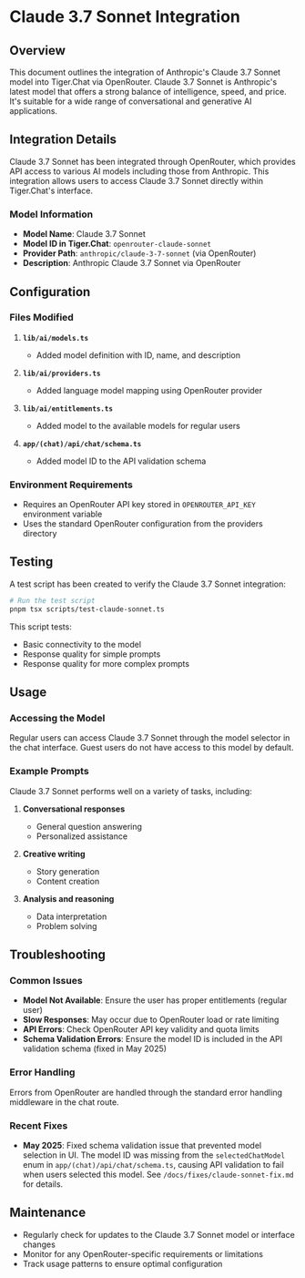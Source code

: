 # Claude 3.7 Sonnet Integration

## Overview

This document outlines the integration of Anthropic's Claude 3.7 Sonnet model into Tiger.Chat via OpenRouter. Claude 3.7 Sonnet is Anthropic's latest model that offers a strong balance of intelligence, speed, and price. It's suitable for a wide range of conversational and generative AI applications.

## Integration Details

Claude 3.7 Sonnet has been integrated through OpenRouter, which provides API access to various AI models including those from Anthropic. This integration allows users to access Claude 3.7 Sonnet directly within Tiger.Chat's interface.

### Model Information

- **Model Name**: Claude 3.7 Sonnet
- **Model ID in Tiger.Chat**: `openrouter-claude-sonnet`
- **Provider Path**: `anthropic/claude-3-7-sonnet` (via OpenRouter)
- **Description**: Anthropic Claude 3.7 Sonnet via OpenRouter

## Configuration

### Files Modified

1. **`lib/ai/models.ts`**
   - Added model definition with ID, name, and description

2. **`lib/ai/providers.ts`**
   - Added language model mapping using OpenRouter provider

3. **`lib/ai/entitlements.ts`**
   - Added model to the available models for regular users

4. **`app/(chat)/api/chat/schema.ts`**
   - Added model ID to the API validation schema

### Environment Requirements

- Requires an OpenRouter API key stored in `OPENROUTER_API_KEY` environment variable
- Uses the standard OpenRouter configuration from the providers directory

## Testing

A test script has been created to verify the Claude 3.7 Sonnet integration:

```bash
# Run the test script
pnpm tsx scripts/test-claude-sonnet.ts
```

This script tests:
- Basic connectivity to the model
- Response quality for simple prompts
- Response quality for more complex prompts

## Usage

### Accessing the Model

Regular users can access Claude 3.7 Sonnet through the model selector in the chat interface. Guest users do not have access to this model by default.

### Example Prompts

Claude 3.7 Sonnet performs well on a variety of tasks, including:

1. **Conversational responses**
   - General question answering
   - Personalized assistance

2. **Creative writing**
   - Story generation
   - Content creation

3. **Analysis and reasoning**
   - Data interpretation
   - Problem solving

## Troubleshooting

### Common Issues

- **Model Not Available**: Ensure the user has proper entitlements (regular user)
- **Slow Responses**: May occur due to OpenRouter load or rate limiting
- **API Errors**: Check OpenRouter API key validity and quota limits
- **Schema Validation Errors**: Ensure the model ID is included in the API validation schema (fixed in May 2025)

### Error Handling

Errors from OpenRouter are handled through the standard error handling middleware in the chat route.

### Recent Fixes

- **May 2025**: Fixed schema validation issue that prevented model selection in UI. The model ID was missing from the `selectedChatModel` enum in `app/(chat)/api/chat/schema.ts`, causing API validation to fail when users selected this model. See `/docs/fixes/claude-sonnet-fix.md` for details.

## Maintenance

- Regularly check for updates to the Claude 3.7 Sonnet model or interface changes
- Monitor for any OpenRouter-specific requirements or limitations
- Track usage patterns to ensure optimal configuration
